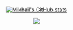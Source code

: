### 
<div align="center">

[![Mikhail's GitHub stats](https://github-readme-stats.vercel.app/api?username=mikhailazaryan&show_icons=true&theme=great-gatsby\&hide=stars,issues,prs\&rank_icon=github\&include_all_commits=true)](https://github.com/mikhailazaryan/README.md)


  <a href="https://skillicons.dev">
    <img src="https://skillicons.dev/icons?i=java,c,ocaml,solidity,git" />
  </a>

</div>

<!--
**mikhailazaryan/mikhailazaryan** is a ✨ _special_ ✨ repository because its `README.md` (this file) appears on your GitHub profile.

Here are some ideas to get you started:

- 🔭 I’m currently working on ...
- 🌱 I’m currently learning ...
- 👯 I’m looking to collaborate on ...
- 🤔 I’m looking for help with ...
- 💬 Ask me about ...
- 📫 How to reach me: ...
- 😄 Pronouns: ...
- ⚡ Fun fact: ...
-->
